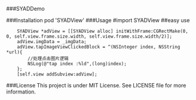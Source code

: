 ###SYADDemo

###Installation
pod 'SYADView'
###Usage
#import SYADView
##easy use


        SYADView *adView = [[SYADView alloc] initWithFrame:CGRectMake(0, 0, self.view.frame.size.width, self.view.frame.size.width/2)];
        adView.imgData = _imgData;
        adView.tapImageViewClickedBlock = ^(NSInteger index, NSString *url){
            //处理点击图片逻辑
            NSLog(@"tap index :%ld",(long)index);
        };
        [self.view addSubview:adView];

###License
This project is under MIT License. See LICENSE file for more information.